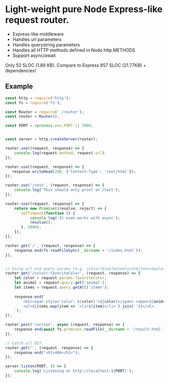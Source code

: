 # Light-weight pure Node Express-like request router.

- Express-like middleware
- Handles url parameters
- Handles querystring parameters
- Handles all HTTP methods defined in Node http.METHODS
- Support async/await

Only 52 SLOC (1.89 KB). 
Compare to Express 857 SLOC (21.77KB) + dependencies!

## Example
```javascript
const http = require('http');
const fs = require('fs');

const Router = require('./router');
const router = Router();

const PORT = +process.env.PORT || 3000;


const server = http.createServer(router);

router.use((request, response) => {
    console.log(request.method, request.url);
});

router.use((request, response) => {
   response.writeHead(200, {'Content-Type': 'text/html'});
});

router.use('/test', (request, response) => {
    console.log('This should only print on /test');
});

router.use((request, response) => {
    return new Promise((resolve, reject) => {
       setTimeout(function () {
           console.log('It even works with async');
           resolve();
       }, 5000);
    });
});

router.get('/', (request, response) => {
    response.end(fs.readFileSync(__dirname + '/index.html'));
});


// Using url and query params (e.g. /color/blue?animal=cat&items=apples&items=oranges&items=eggs)
router.get('/color/:favoriteColor', (request, response) => {
    let color = request.params.favoriteColor;
    let animal = request.query.get('animal');
    let items = request.query.getAll('items');
    
    response.end(`
        <h1><span style='color: ${color}'>${color}</span> <span>${animal}</span></h1>
        <ul>${items.map(item => `<li>${item}</li>`).join('')}</ul>
    `);
});

router.post('/action', async (request, response) => {
    response.end(await fs.promises.readFile(__dirname + '/result.html'));
});

// Catch all GET
router.get('', (request, response) => {
    response.end("<h1>404</h1>");
});

server.listen(PORT, () => {
    console.log(`Listening at http://localhost:${PORT}`);
});
```
